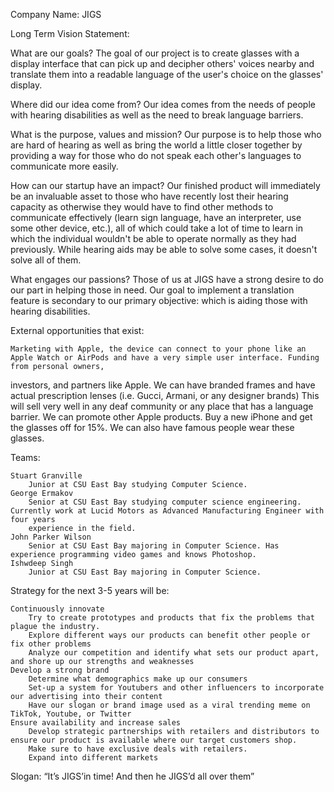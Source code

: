 Company Name: JIGS


Long Term Vision Statement:


What are our goals?
	The goal of our project is to create glasses with a display interface that can pick up and decipher others' voices nearby and translate them into a readable language of the user's choice on the glasses' display.


Where did our idea come from?
	Our idea comes from the needs of people with hearing disabilities as well as the need to break language barriers.


What is the purpose, values and mission?
	Our purpose is to help those who are hard of hearing as well as bring the world a little closer together by providing a way for those who do not speak each other's languages to communicate more easily.

How can our startup have an impact?
	Our finished product will immediately be an invaluable asset to those who have recently lost their hearing capacity as otherwise they would have to find other methods to communicate effectively (learn sign language, have an interpreter, use some other device, etc.), all of which could take a lot of time to learn in which the individual wouldn't be able to operate normally as they had previously. While hearing aids may be able to solve some cases, it doesn't solve all of them.

What engages our passions?
	Those of us at JIGS have a strong desire to do our part in helping those in need. Our goal to implement a translation feature is secondary to our primary objective: which is aiding those with hearing disabilities.


External opportunities that exist:

	Marketing with Apple, the device can connect to your phone like an Apple Watch or AirPods and have a very simple user interface. Funding from personal owners,
investors, and partners like Apple. We can have branded frames and have actual prescription lenses (i.e. Gucci, Armani, or any designer brands) This will sell very
well in any deaf community or any place that has a language barrier. We can promote other Apple products. Buy a new iPhone and get the glasses off for 15%. We can also
have famous people wear these glasses.
	
Teams:

	Stuart Granville
		Junior at CSU East Bay studying Computer Science.
	George Ermakov
		Senior at CSU East Bay studying computer science engineering. Currently work at Lucid Motors as Advanced Manufacturing Engineer with four years
		experience in the field. 
	John Parker Wilson
		Senior at CSU East Bay majoring in Computer Science. Has experience programming video games and knows Photoshop.
	Ishwdeep Singh
		Junior at CSU East Bay majoring in Computer Science. 


Strategy for the next 3-5 years will be:

	Continuously innovate
		Try to create prototypes and products that fix the problems that plague the industry.
		Explore different ways our products can benefit other people or fix other problems
		Analyze our competition and identify what sets our product apart, and shore up our strengths and weaknesses
	Develop a strong brand
		Determine what demographics make up our consumers
		Set-up a system for Youtubers and other influencers to incorporate our advertising into their content
		Have our slogan or brand image used as a viral trending meme on TikTok, Youtube, or Twitter
	Ensure availability and increase sales
		Develop strategic partnerships with retailers and distributors to ensure our product is available where our target customers shop.
		Make sure to have exclusive deals with retailers.
		Expand into different markets
		
Slogan: “It’s JIGS’in time! And then he JIGS’d all over them”
